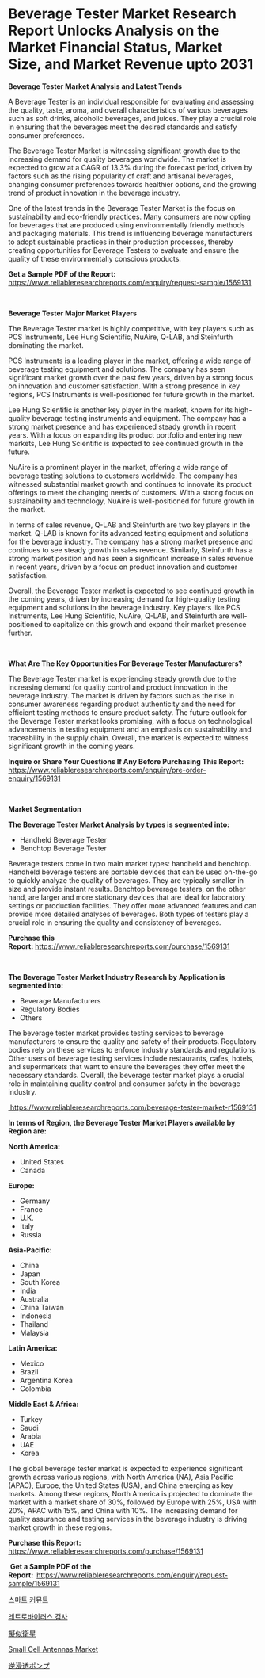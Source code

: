 <p><h1>Beverage Tester Market Research Report Unlocks Analysis on the Market Financial Status, Market Size, and Market Revenue upto 2031</h1></p><p><strong>Beverage Tester Market Analysis and Latest Trends</strong></p>
<p><p>A Beverage Tester is an individual responsible for evaluating and assessing the quality, taste, aroma, and overall characteristics of various beverages such as soft drinks, alcoholic beverages, and juices. They play a crucial role in ensuring that the beverages meet the desired standards and satisfy consumer preferences.</p><p>The Beverage Tester Market is witnessing significant growth due to the increasing demand for quality beverages worldwide. The market is expected to grow at a CAGR of 13.3% during the forecast period, driven by factors such as the rising popularity of craft and artisanal beverages, changing consumer preferences towards healthier options, and the growing trend of product innovation in the beverage industry.</p><p>One of the latest trends in the Beverage Tester Market is the focus on sustainability and eco-friendly practices. Many consumers are now opting for beverages that are produced using environmentally friendly methods and packaging materials. This trend is influencing beverage manufacturers to adopt sustainable practices in their production processes, thereby creating opportunities for Beverage Testers to evaluate and ensure the quality of these environmentally conscious products.</p></p>
<p><strong>Get a Sample PDF of the Report:&nbsp;</strong> <a href="https://www.reliableresearchreports.com/enquiry/request-sample/1569131">https://www.reliableresearchreports.com/enquiry/request-sample/1569131</a></p>
<p>&nbsp;</p>
<p><strong>Beverage Tester Major Market Players</strong></p>
<p><p>The Beverage Tester market is highly competitive, with key players such as PCS Instruments, Lee Hung Scientific, NuAire, Q-LAB, and Steinfurth dominating the market. </p><p>PCS Instruments is a leading player in the market, offering a wide range of beverage testing equipment and solutions. The company has seen significant market growth over the past few years, driven by a strong focus on innovation and customer satisfaction. With a strong presence in key regions, PCS Instruments is well-positioned for future growth in the market.</p><p>Lee Hung Scientific is another key player in the market, known for its high-quality beverage testing instruments and equipment. The company has a strong market presence and has experienced steady growth in recent years. With a focus on expanding its product portfolio and entering new markets, Lee Hung Scientific is expected to see continued growth in the future.</p><p>NuAire is a prominent player in the market, offering a wide range of beverage testing solutions to customers worldwide. The company has witnessed substantial market growth and continues to innovate its product offerings to meet the changing needs of customers. With a strong focus on sustainability and technology, NuAire is well-positioned for future growth in the market.</p><p>In terms of sales revenue, Q-LAB and Steinfurth are two key players in the market. Q-LAB is known for its advanced testing equipment and solutions for the beverage industry. The company has a strong market presence and continues to see steady growth in sales revenue. Similarly, Steinfurth has a strong market position and has seen a significant increase in sales revenue in recent years, driven by a focus on product innovation and customer satisfaction.</p><p>Overall, the Beverage Tester market is expected to see continued growth in the coming years, driven by increasing demand for high-quality testing equipment and solutions in the beverage industry. Key players like PCS Instruments, Lee Hung Scientific, NuAire, Q-LAB, and Steinfurth are well-positioned to capitalize on this growth and expand their market presence further.</p></p>
<p>&nbsp;</p>
<p><strong>What Are The Key Opportunities For Beverage Tester Manufacturers?</strong></p>
<p><p>The Beverage Tester market is experiencing steady growth due to the increasing demand for quality control and product innovation in the beverage industry. The market is driven by factors such as the rise in consumer awareness regarding product authenticity and the need for efficient testing methods to ensure product safety. The future outlook for the Beverage Tester market looks promising, with a focus on technological advancements in testing equipment and an emphasis on sustainability and traceability in the supply chain. Overall, the market is expected to witness significant growth in the coming years.</p></p>
<p><strong>Inquire or Share Your Questions If Any Before Purchasing This Report:</strong> <a href="https://www.reliableresearchreports.com/enquiry/pre-order-enquiry/1569131">https://www.reliableresearchreports.com/enquiry/pre-order-enquiry/1569131</a></p>
<p>&nbsp;</p>
<p><strong>Market Segmentation</strong></p>
<p><strong>The Beverage Tester Market Analysis by types is segmented into:</strong></p>
<p><ul><li>Handheld Beverage Tester</li><li>Benchtop Beverage Tester</li></ul></p>
<p><p>Beverage testers come in two main market types: handheld and benchtop. Handheld beverage testers are portable devices that can be used on-the-go to quickly analyze the quality of beverages. They are typically smaller in size and provide instant results. Benchtop beverage testers, on the other hand, are larger and more stationary devices that are ideal for laboratory settings or production facilities. They offer more advanced features and can provide more detailed analyses of beverages. Both types of testers play a crucial role in ensuring the quality and consistency of beverages.</p></p>
<p><strong>Purchase this Report:&nbsp;</strong><a href="https://www.reliableresearchreports.com/purchase/1569131">https://www.reliableresearchreports.com/purchase/1569131</a></p>
<p>&nbsp;</p>
<p><strong>The Beverage Tester Market Industry Research by Application is segmented into:</strong></p>
<p><ul><li>Beverage Manufacturers</li><li>Regulatory Bodies</li><li>Others</li></ul></p>
<p><p>The beverage tester market provides testing services to beverage manufacturers to ensure the quality and safety of their products. Regulatory bodies rely on these services to enforce industry standards and regulations. Other users of beverage testing services include restaurants, cafes, hotels, and supermarkets that want to ensure the beverages they offer meet the necessary standards. Overall, the beverage tester market plays a crucial role in maintaining quality control and consumer safety in the beverage industry.</p></p>
<p><a href="https://www.reliableresearchreports.com/beverage-tester-market-r1569131">&nbsp;https://www.reliableresearchreports.com/beverage-tester-market-r1569131</a></p>
<p><strong>In terms of Region, the Beverage Tester Market Players available by Region are:</strong></p>
<p>
    <p> <strong> North America: </strong>
        <ul>
            <li>United States</li>
            <li>Canada</li>
        </ul>
        </p> 
    <p> <strong> Europe: </strong>
        <ul>
            <li>Germany</li>
            <li>France</li>
            <li>U.K.</li>
            <li>Italy</li>
            <li>Russia</li>
        </ul>
        </p> 
    <p> <strong> Asia-Pacific: </strong>
        <ul>
            <li>China</li>
            <li>Japan</li>
            <li>South Korea</li>
            <li>India</li>
            <li>Australia</li>
            <li>China Taiwan</li>
            <li>Indonesia</li>
            <li>Thailand</li>
            <li>Malaysia</li>
        </ul>
        </p> 
    <p> <strong> Latin America: </strong>
        <ul>
            <li>Mexico</li>
            <li>Brazil</li>
            <li>Argentina Korea</li>
            <li>Colombia</li>
        </ul>
        </p> 
    <p> <strong> Middle East & Africa: </strong>
        <ul>
            <li>Turkey</li>
            <li>Saudi</li>
            <li>Arabia</li>
            <li>UAE</li>
            <li>Korea</li>
        </ul>
    </p>
    </p>
<p><p>The global beverage tester market is expected to experience significant growth across various regions, with North America (NA), Asia Pacific (APAC), Europe, the United States (USA), and China emerging as key markets. Among these regions, North America is projected to dominate the market with a market share of 30%, followed by Europe with 25%, USA with 20%, APAC with 15%, and China with 10%. The increasing demand for quality assurance and testing services in the beverage industry is driving market growth in these regions.</p></p>
<p><strong>Purchase this Report: </strong><a href="https://www.reliableresearchreports.com/purchase/1569131">https://www.reliableresearchreports.com/purchase/1569131</a></p>
<p>&nbsp;<strong>Get a Sample PDF of the Report:&nbsp;&nbsp;</strong><a href="https://www.reliableresearchreports.com/enquiry/request-sample/1569131">https://www.reliableresearchreports.com/enquiry/request-sample/1569131</a></p>
<p><strong></strong></p>
<p><p><a href="https://github.com/sougarounis/Market-Research-Report-List-3/blob/main/394652527737.md">스마트 커뮤트</a></p><p><a href="https://medium.com/@monserratemohr/%EB%A6%AC%ED%8A%B8%EB%A1%9C-%EB%B0%94%EC%9D%B4%EB%9F%AC%EC%8A%A4-%EA%B2%80%EC%82%AC-%EC%8B%9C%EC%9E%A5-%EC%A0%90%EC%9C%A0%EC%9C%A8-%EB%B3%80%ED%99%94-%EB%B0%8F-%EC%8B%9C%EC%9E%A5-%EC%84%B1%EC%9E%A5-%EC%B6%94%EC%84%B8-2024-2031-a1a21f68850a">레트로바이러스 검사</a></p><p><a href="https://medium.com/@queenlitle19361/%E7%96%91%E4%BC%BC%E8%A1%9B%E6%98%9F%E5%B8%82%E5%A0%B4%E3%81%AE%E3%82%A4%E3%83%B3%E3%82%B5%E3%82%A4%E3%83%88-%E5%B8%82%E5%A0%B4%E5%8B%95%E5%90%91-%E6%88%90%E9%95%B7-2024%E5%B9%B4%E3%81%8B%E3%82%892031%E5%B9%B4%E3%81%BE%E3%81%A7%E3%81%AE%E4%BA%88%E6%B8%AC-8a1b00674d95">擬似衛星</a></p><p><a href="https://www.linkedin.com/pulse/small-cell-antennas-market-comprehensive-assessment-type-application-qt0ef?trackingId=lSS4dRQzhKP9Ue6GNXriqg%3D%3D">Small Cell Antennas Market</a></p><p><a href="https://github.com/jkjreqjscoxx7/Market-Research-Report-List-1/blob/main/320277229984.md">逆浸透ポンプ</a></p></p>